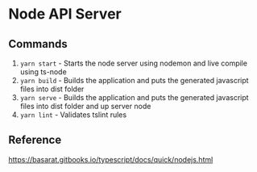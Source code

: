 # Node API Server

## Commands
1. `yarn start` - Starts the node server using nodemon and live compile using ts-node
2. `yarn build` - Builds the application and puts the generated javascript files into dist folder
3. `yarn serve` - Builds the application and puts the generated javascript files into dist folder and up server node
3. `yarn lint` - Validates tslint rules

## Reference
https://basarat.gitbooks.io/typescript/docs/quick/nodejs.html